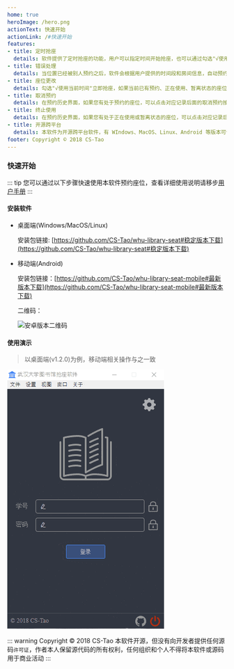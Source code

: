 ```yaml
---
home: true
heroImage: /hero.png
actionText: 快速开始
actionLink: /#快速开始
features:
- title: 定时抢座
  details: 软件提供了定时抢座的功能，用户可以指定时间开始抢座，也可以通过勾选"√使用当前时间"立即抢座
- title: 错误处理
  details: 当位置已经被别人预约之后，软件会根据用户提供的时间段和房间信息，自动预约距离该位置较近的座位
- title: 座位更改
  details: 勾选"√使用当前时间"立即抢座，如果当前已有预约、正在使用、暂离状态的座位，软件会取消当前座位，重新预约
- title: 取消预约
  details: 在预约历史界面，如果您有处于预约的座位，可以点击对应记录后面的取消预约按钮取消座位
- title: 终止使用
  details: 在预约历史界面，如果您有处于正在使用或暂离状态的座位，可以点击对应记录后面的终止使用的按钮结束使用该座位
- title: 开源跨平台
  details: 本软件为开源跨平台软件，有 WIndows、MacOS、Linux、Android 等版本可供用户下载使用
footer: Copyright © 2018 CS-Tao
---
```


### 快速开始

::: tip
您可以通过以下步骤快速使用本软件预约座位，查看详细使用说明请移步[用户手册](/specification/)
:::

#### 安装软件

- 桌面端(Windows/MacOS/Linux)

  安装包链接: [https://github.com/CS-Tao/whu-library-seat#稳定版本下载](https://github.com/CS-Tao/whu-library-seat#稳定版本下载)

- 移动端(Android)

  安装包链接：[https://github.com/CS-Tao/whu-library-seat-mobile#最新版本下载](https://github.com/CS-Tao/whu-library-seat-mobile#最新版本下载)

  二维码：

  ![安卓版本二维码](https://raw.githubusercontent.com/CS-Tao/whu-library-seat/user-validation/last-android-qr.jpg)

#### 使用演示

> 以桌面端(v1.2.0)为例，移动端相关操作与之一致

![软件演示](https://raw.githubusercontent.com/CS-Tao/github-content/master/contents/github/whu-library-seat/full.gif)

::: warning Copyright © 2018 CS-Tao
本软件开源，但没有向开发者提供任何源码`许可证`，作者本人保留源代码的所有权利，任何组织和个人不得将本软件或源码用于商业活动
:::
